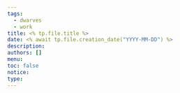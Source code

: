 ```yaml
---
tags:
  - dwarves
  - work
title: <% tp.file.title %>
date: <% await tp.file.creation_date("YYYY-MM-DD") %>
description:
authors: []
menu:
toc: false
notice:
type:
---
```

